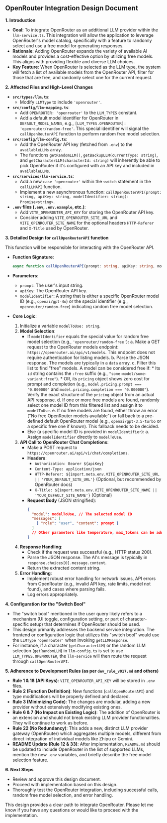 ## OpenRouter Integration Design Document

**1. Introduction**

*   **Goal**: To integrate OpenRouter as an additional LLM provider within the `llm-service.ts`. This integration will allow the application to leverage OpenRouter's model catalog, specifically with a feature to randomly select and use a free model for generating responses.
*   **Rationale**: Adding OpenRouter expands the variety of available AI models and provides a cost-effective option by utilizing free models. This aligns with providing flexible and diverse LLM choices.
*   **Key Feature**: When OpenRouter is selected as the LLM type, the system will fetch a list of available models from the OpenRouter API, filter for those that are free, and randomly select one for the current request.

**2. Affected Files and High-Level Changes**

*   **`src/types/llm.ts`**:
    *   Modify `LLMType` to include `'openrouter'`.
*   **`src/config/llm-mapping.ts`**:
    *   Add `OPENROUTER: 'openrouter'` to the `LLM_TYPES` constant.
    *   Add a default model identifier for OpenRouter in `DEFAULT_MODEL_NAMES`, e.g., `[LLM_TYPES.OPENROUTER]: 'openrouter/random-free'`. This special identifier will signal the `callOpenRouterAPI` function to perform random free model selection.
*   **`src/config/llm-config.ts`**:
    *   Add the OpenRouter API key (fetched from `.env`) to the `availableLLMs` array.
    *   The functions `getRandomLLM()`, `getBackupLLM(currentType: string)`, and `getCharacterLLM(characterId: string)` will inherently be able to pick OpenRouter if it's configured with an API key and included in `availableLLMs`.
*   **`src/services/llm-service.ts`**:
    *   Add a new `case 'openrouter'` within the `switch` statement in the `callLLMAPI` function.
    *   Implement a new asynchronous function: `callOpenRouterAPI(prompt: string, apiKey: string, modelIdentifier: string): Promise<string>`.
*   **`.env` files (`.env`, `.env.example`, etc.)**:
    *   Add `VITE_OPENROUTER_API_KEY` for storing the OpenRouter API key.
    *   Consider adding `VITE_OPENROUTER_SITE_URL` and `VITE_OPENROUTER_SITE_NAME` for the optional headers `HTTP-Referer` and `X-Title` used by OpenRouter.

**3. Detailed Design for `callOpenRouterAPI` function**

This function will be responsible for interacting with the OpenRouter API.

*   **Function Signature**:
    ```typescript
    async function callOpenRouterAPI(prompt: string, apiKey: string, modelIdentifier: string): Promise<string>
    ```
*   **Parameters**:
    *   `prompt`: The user's input string.
    *   `apiKey`: The OpenRouter API key.
    *   `modelIdentifier`: A string that is either a specific OpenRouter model ID (e.g., `openai/gpt-4o`) or the special identifier (e.g., `openrouter/random-free`) indicating random free model selection.

*   **Core Logic**:
    1.  Initialize a variable `modelToUse: string`.
    2.  **Model Selection**:
        *   If `modelIdentifier` equals the special value for random free model selection (e.g., `'openrouter/random-free'`):
            a.  Make a GET request to the OpenRouter models endpoint: `https://openrouter.ai/api/v1/models`. This endpoint does not require authentication for listing models.
            b.  Parse the JSON response. The models are typically in a `data` array.
            c.  Filter this list to find "free" models. A model can be considered free if:
                *   Its `id` string contains the `:free` suffix (e.g., `"some-model/some-variant:free"`).
                *   OR, its `pricing` object shows zero cost for prompt and completion (e.g., `model.pricing.prompt === "0.000000"` and `model.pricing.completion === "0.000000"`). Verify the exact structure of the `pricing` object from an actual API response.
            d.  If one or more free models are found, randomly select one model ID from this filtered list and assign it to `modelToUse`.
            e.  If no free models are found, either throw an error ("No free OpenRouter models available") or fall back to a pre-defined default OpenRouter model (e.g., `openai/gpt-3.5-turbo` or a specific free one if known). This fallback needs to be decided.
        *   Else (a specific model ID is provided in `modelIdentifier`):
            a.  Assign `modelIdentifier` directly to `modelToUse`.
    3.  **API Call to OpenRouter Chat Completions**:
        *   Make a POST request to `https://openrouter.ai/api/v1/chat/completions`.
        *   **Headers**:
            *   `Authorization: Bearer ${apiKey}`
            *   `Content-Type: application/json`
            *   `HTTP-Referer: ${import.meta.env.VITE_OPENROUTER_SITE_URL || 'YOUR_DEFAULT_SITE_URL'}` (Optional, but recommended by OpenRouter docs)
            *   `X-Title: ${import.meta.env.VITE_OPENROUTER_SITE_NAME || 'YOUR_DEFAULT_SITE_NAME'}` (Optional)
        *   **Request Body** (JSON stringified):
            ```json
            {
              "model": modelToUse, // The selected model ID
              "messages": [
                { "role": "user", "content": prompt }
              ]
              // Other parameters like temperature, max_tokens can be added if needed
            }
            ```
    4.  **Response Handling**:
        *   Check if the request was successful (e.g., HTTP status 200).
        *   Parse the JSON response. The AI's message is typically in `response.choices[0].message.content`.
        *   Return the extracted content string.
    5.  **Error Handling**:
        *   Implement robust error handling for network issues, API errors from OpenRouter (e.g., invalid API key, rate limits, model not found), and cases where parsing fails.
        *   Log errors appropriately.

**4. Configuration for the "Switch Bool"**

*   The "switch bool" mentioned in the user query likely refers to a mechanism (UI toggle, configuration setting, or part of character-specific setup) that determines if OpenRouter should be used.
*   This design primarily addresses the backend service integration. The frontend or configuration logic that utilizes this "switch bool" would use the `LLMType` `'openrouter'` when invoking `getLLMResponse`.
*   For instance, if a character (`getCharacterLLM`) or the random LLM selection (`getRandomLLM`) in `llm-config.ts` is set to use `LLM_TYPES.OPENROUTER`, the `llm-service` will then route the request through `callOpenRouterAPI`.

**5. Adherence to Development Rules (as per `dev_rule_v017.md` and others)**

*   **Rule 1 & 18 (API Keys)**: `VITE_OPENROUTER_API_KEY` will be stored in `.env` files.
*   **Rule 2 (Function Definition)**: New functions (`callOpenRouterAPI`) and type modifications will be properly defined and declared.
*   **Rule 3 (Minimizing Code)**: The changes are modular, adding a new provider without extensively modifying existing ones.
*   **Rule 6 & 7 (No Impact on Existing Logic)**: The addition of OpenRouter is an extension and should not break existing LLM provider functionalities. They will continue to work as before.
*   **Rule 22 (No Redundancy)**: This adds a new, distinct LLM provider gateway (OpenRouter) which aggregates multiple models, different from direct integration of individual models like Zhipu or Gemini.
*   **README Update (Rule 12 & 33)**: After implementation, `README.md` should be updated to include OpenRouter in the list of supported LLMs, mention the new `.env` variables, and briefly describe the free model selection feature.

**6. Next Steps**

*   Review and approve this design document.
*   Proceed with implementation based on this design.
*   Thoroughly test the OpenRouter integration, including successful calls, random free model selection, and error handling.

This design provides a clear path to integrate OpenRouter. Please let me know if you have any questions or would like to proceed with the implementation.

